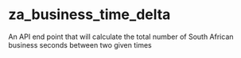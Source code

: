 # za_business_time_delta
An API end point that will calculate the total number of South African business seconds between two given times
